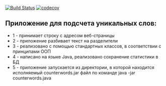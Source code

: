 [![Build Status](https://travis-ci.org/EkaterinaKalashnikova/counterWords.svg?branch=master)](https://travis-ci.org/EkaterinaKalashnikova/counterWords)
[![codecov](https://codecov.io/gh/EkaterinaKalashnikova/counterWords/branch/main/graph/badge.svg?token=Xy6iptfx3p)](https://codecov.io/gh/EkaterinaKalashnikova/counterWords)

## Приложение для подсчета уникальных слов:

- 1 - принимает строку с адресом веб-страницы
- 2 - приложение разбивает текст на разделители
- 3 - реализовано с помощью стандартных классов, в соответствии с принципами ООП
- 4 - написано на языке Java, реализовано сохранение статистики в БД
- 5 - приложение запускается из директории, в которой находится исполняемый counterwords.jar файл 
по команде java -jar counterwords.java